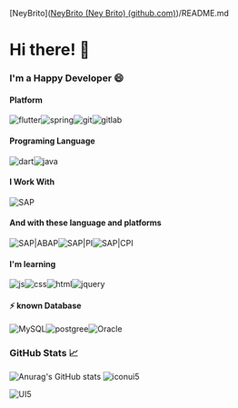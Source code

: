 [NeyBrito]([NeyBrito (Ney Brito) (github.com)](https://github.com/NeyBrito))/README.md

# Hi there! 👋

### I'm a Happy Developer 😄

#### Platform
![flutter](https://img.shields.io/badge/Flutter-02569B?style=for-the-badge&logo=flutter&logoColor=white)![spring](https://img.shields.io/badge/Spring-6DB33F?style=for-the-badge&logo=spring&logoColor=white)![git](https://img.shields.io/badge/GitHub-100000?style=for-the-badge&logo=github&logoColor=white)![gitlab](https://img.shields.io/badge/GitLab-330F63?style=for-the-badge&logo=gitlab&logoColor=white)

#### Programing Language

![dart](https://img.shields.io/badge/Dart-0175C2?style=for-the-badge&logo=dart&logoColor=white)![java](https://img.shields.io/badge/Java-ED8B00?style=for-the-badge&logo=java&logoColor=white)

#### I Work With
![SAP](https://img.shields.io/badge/SAP-0FAAFF?style=for-the-badge&logo=sap&logoColor=white)

#### And with these language and platforms
![SAP|ABAP](https://img.shields.io/badge/SAP-ABAP-blue?style=for-the-badge&logo=sap)![SAP|PI](https://img.shields.io/badge/SAP-PI-blue?style=for-the-badge&logo=sap)![SAP|CPI](https://img.shields.io/badge/SAP-CPI-blue?style=for-the-badge&logo=sap)


#### I'm learning
![js](https://img.shields.io/badge/JavaScript-323330?style=for-the-badge&logo=javascript&logoColor=F7DF1E)![css](https://img.shields.io/badge/CSS-239120?&style=for-the-badge&logo=css3&logoColor=white)![html](https://img.shields.io/badge/HTML5-E34F26?style=for-the-badge&logo=html5&logoColor=white)![jquery](https://img.shields.io/badge/jQuery-0769AD?style=for-the-badge&logo=jquery&logoColor=white)

#### ⚡ known Database
![MySQL](https://img.shields.io/badge/MySQL-005C84?style=for-the-badge&logo=mysql&logoColor=white)![postgree](https://img.shields.io/badge/PostgreSQL-316192?style=for-the-badge&logo=postgresql&logoColor=white)![Oracle](https://img.shields.io/badge/Oracle-F80000?style=for-the-badge&logo=Oracle&logoColor=white)

### GitHub Stats 📈

![Anurag's GitHub stats](https://github-readme-stats.vercel.app/api?username=neybrito&show_icons=true&theme=radical)
![iconui5](https://user-images.githubusercontent.com/35903451/209024260-fbe7ea3f-393d-471b-bb08-a764d38015da.png)

![UI5](https://img.shields.io/badge/SAP-ABAP-blue?style=for-the-badge&logo=data:https://user-images.githubusercontent.com/35903451/209024260-fbe7ea3f-393d-471b-bb08-a764d38015da.png;&logoWidth=30)




